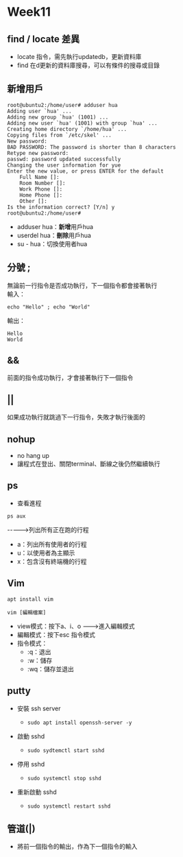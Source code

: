 # Week11

## find / locate 差異
- locate 指令，需先執行updatedb，更新資料庫
- find 在d更新的資料庫搜尋，可以有條件的搜尋或目錄

## 新增用戶
```
root@ubuntu2:/home/user# adduser hua
Adding user `hua' ...
Adding new group `hua' (1001) ...
Adding new user `hua' (1001) with group `hua' ...
Creating home directory `/home/hua' ...
Copying files from `/etc/skel' ...
New password: 
BAD PASSWORD: The password is shorter than 8 characters
Retype new password: 
passwd: password updated successfully
Changing the user information for yue
Enter the new value, or press ENTER for the default
	Full Name []: 
	Room Number []: 
	Work Phone []: 
	Home Phone []: 
	Other []: 
Is the information correct? [Y/n] y
root@ubuntu2:/home/user# 
```

- adduser hua：**新增**用戶hua
- userdel hua：**刪除**用戶hua
- su - hua：切換使用者hua

## 分號 ;
無論前一行指令是否成功執行，下一個指令都會接著執行  
輸入：
```
echo "Hello" ; echo "World"
```
輸出：
```
Hello
World
```

## &&
前面的指令成功執行，才會接著執行下一個指令

## ||
如果成功執行就跳過下一行指令，失敗才執行後面的

## nohup
- no hang up
- 讓程式在登出、關閉terminal、斷線之後仍然繼續執行
## ps 
- 查看進程
```
ps aux
```
----->列出所有正在跑的行程
- a：列出所有使用者的行程
- u：以使用者為主顯示
- x：包含沒有終端機的行程

## Vim
```
apt install vim
```
```
vim [編輯檔案]
```

- view模式：按下a、i、o --->進入編輯模式
- 編輯模式：按下esc 指令模式
- 指令模式：
  - :q：退出
  - :w：儲存
  - :wq：儲存並退出

## putty

- 安裝 ssh server
  - ```
    sudo apt install openssh-server -y
    ```
- 啟動 sshd
  - ```
    sudo sydtemctl start sshd
    ```
- 停用 sshd
  - ```
    sudo systemctl stop sshd
    ```
- 重新啟動 sshd
  - ```
    sudo systemctl restart sshd
    ```

## 管道(|)
- 將前一個指令的輸出，作為下一個指令的輸入



